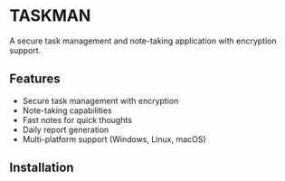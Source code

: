 # TASKMAN

A secure task management and note-taking application with encryption support.

## Features

- Secure task management with encryption
- Note-taking capabilities
- Fast notes for quick thoughts
- Daily report generation
- Multi-platform support (Windows, Linux, macOS)

## Installation
